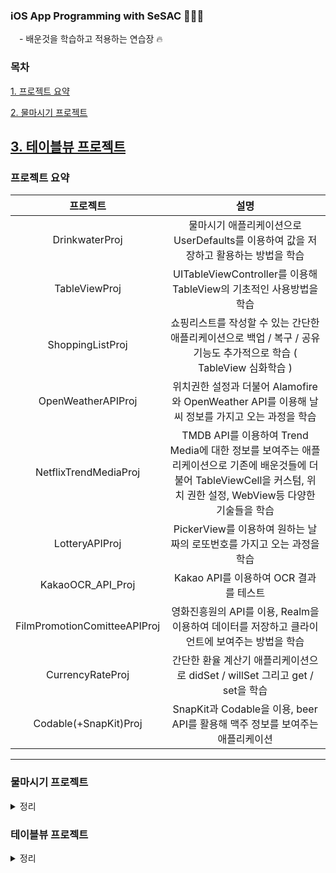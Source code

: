 
### iOS App Programming with SeSAC 🧑🏻‍💻
　-︎ 배운것을 학습하고 적용하는 연습장 🔥
 
 ### 목차
 [1. 프로젝트 요약](#프로젝트-요약)
 
 [2. 물마시기 프로젝트](#물마시기-프로젝트)
 
 [3. 테이블뷰 프로젝트](#테이블뷰-)
 ---

### 프로젝트 요약
|프로젝트|설명|
|:---:|:---:|
|DrinkwaterProj| 물마시기 애플리케이션으로 UserDefaults를 이용하여 값을 저장하고 활용하는 방법을 학습|
|TableViewProj| UITableViewController를 이용해 TableView의 기초적인 사용방법을 학습|
|ShoppingListProj| 쇼핑리스트를 작성할 수 있는 간단한 애플리케이션으로 백업 / 복구 / 공유 기능도 추가적으로 학습 ( TableView 심화학습 )|
|OpenWeatherAPIProj| 위치권한 설정과 더불어 Alamofire와 OpenWeather API를 이용해 날씨 정보를 가지고 오는 과정을 학습|
|NetflixTrendMediaProj| TMDB API를 이용하여 Trend Media에 대한 정보를 보여주는 애플리케이션으로 기존에 배운것들에 더불어 TableViewCell을 커스텀, 위치 권한 설정, WebView등 다양한 기술들을 학습|
|LotteryAPIProj| PickerView를 이용하여 원하는 날짜의 로또번호를 가지고 오는 과정을 학습|
|KakaoOCR_API_Proj| Kakao API를 이용하여 OCR 결과를 테스트|
|FilmPromotionComitteeAPIProj| 영화진흥원의 API를 이용, Realm을 이용하여 데이터를 저장하고 클라이언트에 보여주는 방법을 학습|
|CurrencyRateProj| 간단한 환율 계산기 애플리케이션으로 didSet / willSet 그리고 get / set을 학습|
|Codable(+SnapKit)Proj| SnapKit과 Codable을 이용, beer API를 활용해 맥주 정보를 보여주는 애플리케이션 |

---

### 물마시기 프로젝트 
<details>
<summary>정리</summary>
<div markdown="1">       
  
  * Core Skills : **AutoLayout, UserDefaults**

  * AutoLayout을 이용해 UI를 구성 
  
   ![autolayout](https://user-images.githubusercontent.com/53691249/152910630-4bffa800-180c-4465-b5b5-ab7e45db8c99.png)
  
  * 유저의 닉네임, 키, 몸무게를 UserDefault를 이용해 저장하고 활용

  ```swift
  @IBAction func checkButtonAction(_ sender: UIBarButtonItem) {
      UserDefaults.standard.set(nickNameTextfield.text, forKey: "nickname")
      UserDefaults.standard.set(heightTextfield.text, forKey: "height")
      UserDefaults.standard.set(weightTextfield.text, forKey: "weight")
      UserDefaults.standard.set(intakeWater(),forKey: "intakewater")
      self.navigationController?.popViewController(animated: true)
  }
  ```

  * 초기화 및 물 마시기 버튼 클릭시 이벤트 설정

```swift
  
@IBAction func drinkWaterButtonAction(_ sender: UIButton) {
    howDrinkValue = howDrinkValue + Int(mlTextField.text!)!
    howDrinkLabel.text = String(howDrinkValue) + "ml"

    goalPercent = (howDrinkValue/10) / UserDefaults.standard.integer(forKey: "intakewater")
    goalLabel.text = "목표의 " + String(goalPercent) + "%"
    //이미지 선택
    pickImage(goalPercent)
    //텍스트 초기화
    mlTextField.text = ""
}
func pickImage(_ goalPercent : Int){

    if 0 <= goalPercent && goalPercent < 10 { myImageIdx = 0}
    else if 10 <= goalPercent && goalPercent < 20 { myImageIdx = 1}
    else if 20 <= goalPercent && goalPercent < 30 { myImageIdx = 2}
    else if 30 <= goalPercent && goalPercent < 40 { myImageIdx = 3}
    else if 40 <= goalPercent && goalPercent < 50 { myImageIdx = 4}
    else if 50 <= goalPercent && goalPercent < 60 { myImageIdx = 5}
    else if 60 <= goalPercent && goalPercent < 70 { myImageIdx = 6}
    else if 70 <= goalPercent && goalPercent < 80 { myImageIdx = 7}
    else {myImageIdx = 8}

    myPlantImageView.image = imageArray[myImageIdx]
    UserDefaults.standard.set(myImageIdx, forKey: "imageNumber")
}
  
```

* UITextField에서 Bottom에 라인을 주기위해 함수 정의
  * CALayer를 하나 생성하고 높이를 3으로 조정
  * 원하는 컬러를 지정하고 addSublayer 메소드를 이용해 기존의 TextField에 넣어주기


  ```swift
  func addBottomBorder(){
      let bottomLine = CALayer()
      bottomLine.frame = CGRect(x: 0, y: self.frame.size.height - 3, width: self.frame.size.width, height: 3)
      bottomLine.backgroundColor = UIColor.white.cgColor
      borderStyle = .none
      layer.addSublayer(bottomLine)
  }
  ```
 <div Align = center> 
   
 |영상|
|------|
|![ezgif com-gif-maker](https://user-images.githubusercontent.com/53691249/152911340-4021e218-7798-43dd-bd4e-7c78b5ebfd51.gif)|
   
  </div>
</div>
</details>

### 테이블뷰 프로젝트 
<details>
<summary>정리</summary>
<div markdown="1">       
  
  * Core Skills : **AutoLayout,UITableViewController**

  * AutoLayout을 이용해 UI를 구성 
 
  |첫번 째|두번 째|
|:---:|:---:|
| ![Simulator Screen Shot - iPhone 12 - 2022-02-08 at 13 05 55](https://user-images.githubusercontent.com/53691249/152916562-59821324-db8f-4e3c-aa95-d034de27558d.png)|![Simulator Screen Shot - iPhone 12 - 2022-02-08 at 13 10 28](https://user-images.githubusercontent.com/53691249/152916675-20100749-9234-4f3d-9032-6a890f6a65b0.png)|

  
  * UITableViewController를 채택하여 생성
 
  * 테이블뷰에 넣기 위한 프로퍼티들을 만들기 

  ```swift
  var sectionTitle : [String] = ["전체 설정","개인 설정","기타"]
  var myTableList : [[String]] = [["공지사항","실험실","버전 정보"],["개인/보안","알림","채팅","멀티프로필"],["고객센터/도움말"]]
  var myTableListCount : [Int] = [3,4,1]
  ```

  * Section 및 Row의 개수 함수로 정의하기

  ```swift
   //Section 개수
    override func numberOfSections(in tableView: UITableView) -> Int {
        // #warning Incomplete implementation, return the number of sections
        return 3
    }
    //Section의 셀 개수
    override func tableView(_ tableView: UITableView, numberOfRowsInSection section: Int) -> Int {
        
        return myTableListCount[section]
    } 
  ```

 * 각 셀들의 Configuration 부여

  ```swift
   //각각의 셀들
   override func tableView(_ tableView: UITableView, cellForRowAt indexPath: IndexPath) -> UITableViewCell {
       guard let cell = tableView.dequeueReusableCell(withIdentifier: "memoCell") else {
           return UITableViewCell()
       }

       if indexPath.section == 0 {
           cell.textLabel?.text = myTableList[0][indexPath.row]
           cell.textLabel?.font = .systemFont(ofSize: 15)
       } else if indexPath.section == 1{
           cell.textLabel?.text = myTableList[1][indexPath.row]
           cell.textLabel?.font = .systemFont(ofSize: 15)
       } else if indexPath.section == 2{
           cell.textLabel?.text = myTableList[2][indexPath.row]
           cell.textLabel?.font = .systemFont(ofSize: 15)
       }

       return cell
   }
  ```
</div>
</details>



